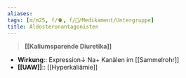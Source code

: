 ```yaml
---
aliases: 
tags: [m/m25, f/🫀, f/💊/Medikament/Untergruppe]
title: Aldosteronantagonisten
---
```

> **[[Kaliumsparende Diuretika]]**
- **Wirkung**:: Expression↓ Na+ Kanälen im [[Sammelrohr]]
- **[[UAW]]**:: [[Hyperkaliämie]]